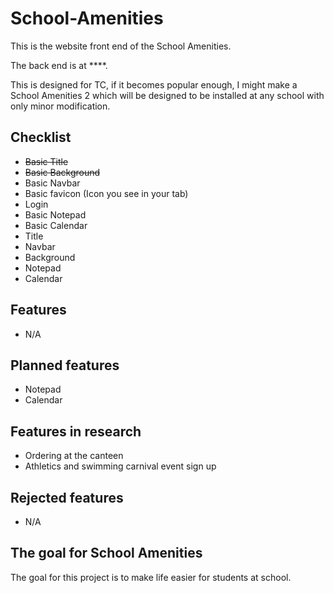 # School-Amenities
This is the website front end of the School Amenities.

The back end is at ****.

This is designed for TC, if it becomes popular enough, I might make a School Amenities 2 which will be designed to be installed at any school with only minor modification.

## Checklist
- ~~Basic Title~~
- ~~Basic Background~~
- Basic Navbar
- Basic favicon (Icon you see in your tab)
- Login
- Basic Notepad
- Basic Calendar
- Title
- Navbar
- Background
- Notepad
- Calendar

## Features
- N/A

## Planned features
- Notepad
- Calendar

## Features in research
- Ordering at the canteen
- Athletics and swimming carnival event sign up

## Rejected features
- N/A

## The goal for School Amenities
The goal for this project is to make life easier for students at school.
